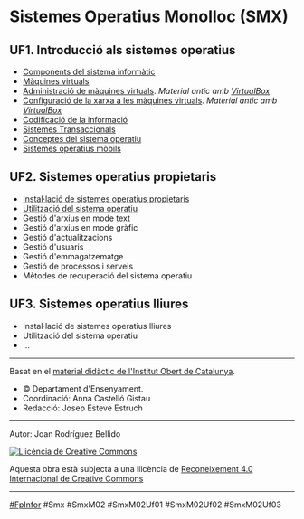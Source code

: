 Sistemes Operatius Monolloc (SMX)
================================

UF1. Introducció als sistemes operatius
---------------------

* [Components del sistema informàtic](ComponentsDelSistemaInformatic.md)
* [Màquines virtuals](MaquinesVirtuals.md)
* [Administració de màquines virtuals](AdministracioDeMaquinesVirtuals.md). _Material antic amb [VirtualBox](AdministracioDeMaquinesVirtualsVirtualBox.md)_
* [Configuració de la xarxa a les màquines virtuals](XarxaMaquinesVirtuals.md). _Material antic amb [VirtualBox](XarxaMaquinesVirtualsVirtualBox.md)_
* [Codificació de la informació](CodificacioDeLaInformacio.md)
* [Sistemes Transaccionals](SistemesTransaccionals.md)
* [Conceptes del sistema operatiu](ConceptesDelSistemaOperatiu.md)
* [Sistemes operatius mòbils](SistemesOperatiusMobils.md)


UF2. Sistemes operatius propietaris
-------------------------------
* [Instal·lació de sistemes operatius propietaris](InstallacioSistemesPropietaris.md)
* [Utilització del sistema operatiu](UtilitzacioSistemesPropietaris.md)
* Gestió d'arxius en mode text
* Gestió d'arxius en mode gràfic
* Gestió d'actualitzacions
* Gestió d'usuaris
* Gestió d'emmagatzematge
* Gestió de processos i serveis
* Mètodes de recuperació del sistema operatiu


UF3. Sistemes operatius lliures
------------------------------
* Instal·lació de sistemes operatius lliures
* Utilització del sistema operatiu
* ...

---

Basat en el [material didàctic de l'Institut Obert de Catalunya](https://ioc.xtec.cat/materials/FP/Materials/2201_SMX/SMX_2201_M02/web/html/).
* © Departament d'Ensenyament.
* Coordinació: Anna Castelló Gistau
* Redacció: Josep Esteve Estruch

---

Autor: Joan Rodríguez Bellido

<a rel="license" href="http://creativecommons.org/licenses/by/4.0/"><img alt="Llicència de Creative Commons" style="border-width:0" src="https://i.creativecommons.org/l/by/4.0/88x31.png" /></a>

Aquesta obra està subjecta a una llicència de <a rel="license" href="http://creativecommons.org/licenses/by/4.0/">Reconeixement 4.0 Internacional de Creative Commons</a>

---

[#FpInfor](https://profesinformatica.github.io/FpInfor/) #Smx #SmxM02 #SmxM02Uf01 #SmxM02Uf02 #SmxM02Uf03
